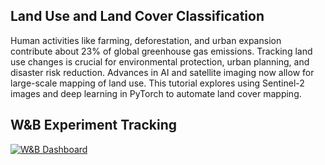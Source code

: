 ## Land Use and Land Cover Classification

Human activities like farming, deforestation, and urban expansion contribute about 23% of global greenhouse gas emissions. Tracking land use changes is crucial for environmental protection, urban planning, and disaster risk reduction. Advances in AI and satellite imaging now allow for large-scale mapping of land use. This tutorial explores using Sentinel-2 images and deep learning in PyTorch to automate land cover mapping.

## W&B Experiment Tracking

[![W&B Dashboard](https://wandb.ai/your-username/your-project/overview)](https://wandb.ai/your-username/your-project)

